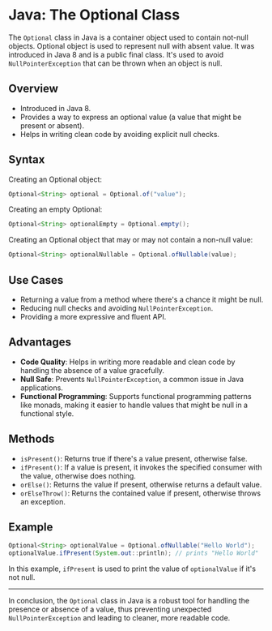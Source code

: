 
# Java: The Optional Class

The `Optional` class in Java is a container object used to contain not-null objects. Optional object is used to represent null with absent value. It was introduced in Java 8 and is a public final class. It's used to avoid `NullPointerException` that can be thrown when an object is null.

## Overview

- Introduced in Java 8.
- Provides a way to express an optional value (a value that might be present or absent).
- Helps in writing clean code by avoiding explicit null checks.

## Syntax

Creating an Optional object:

```java
Optional<String> optional = Optional.of("value");
```

Creating an empty Optional:

```java
Optional<String> optionalEmpty = Optional.empty();
```

Creating an Optional object that may or may not contain a non-null value:

```java
Optional<String> optionalNullable = Optional.ofNullable(value);
```

## Use Cases

- Returning a value from a method where there's a chance it might be null.
- Reducing null checks and avoiding `NullPointerException`.
- Providing a more expressive and fluent API.

## Advantages

- **Code Quality**: Helps in writing more readable and clean code by handling the absence of a value gracefully.
- **Null Safe**: Prevents `NullPointerException`, a common issue in Java applications.
- **Functional Programming**: Supports functional programming patterns like monads, making it easier to handle values that might be null in a functional style.

## Methods

- `isPresent()`: Returns true if there's a value present, otherwise false.
- `ifPresent()`: If a value is present, it invokes the specified consumer with the value, otherwise does nothing.
- `orElse()`: Returns the value if present, otherwise returns a default value.
- `orElseThrow()`: Returns the contained value if present, otherwise throws an exception.

## Example

```java
Optional<String> optionalValue = Optional.ofNullable("Hello World");
optionalValue.ifPresent(System.out::println); // prints "Hello World"
```

In this example, `ifPresent` is used to print the value of `optionalValue` if it's not null.

---

In conclusion, the `Optional` class in Java is a robust tool for handling the presence or absence of a value, thus preventing unexpected `NullPointerException` and leading to cleaner, more readable code.